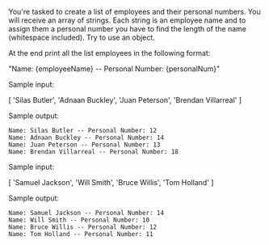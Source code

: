 You're tasked to create a list of employees and their personal numbers.
You will receive an array of strings. Each string is an employee name and to assign them a personal number you
have to find the length of the name (whitespace included).
Try to use an object.

At the end print all the list employees in the following format:

"Name: {employeeName} -- Personal Number: {personalNum}"


Sample input:

[
'Silas Butler',
'Adnaan Buckley',
'Juan Peterson',
'Brendan Villarreal'
]

Sample output:

    Name: Silas Butler -- Personal Number: 12
    Name: Adnaan Buckley -- Personal Number: 14
    Name: Juan Peterson -- Personal Number: 13
    Name: Brendan Villarreal -- Personal Number: 18

Sample input:

[
'Samuel Jackson',
'Will Smith',
'Bruce Willis',
'Tom Holland'
]

Sample output:

    Name: Samuel Jackson -- Personal Number: 14
    Name: Will Smith -- Personal Number: 10
    Name: Bruce Willis -- Personal Number: 12
    Name: Tom Holland -- Personal Number: 11


